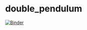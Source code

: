 # double_pendulum
[![Binder](https://mybinder.org/badge_logo.svg)](https://mybinder.org/v2/gh/AndrewChe7/double_pendulum/master?filepath=dp.ipynb)
